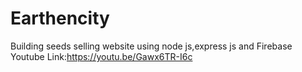 # Earthencity
Building seeds selling website using node js,express js and Firebase
Youtube Link:https://youtu.be/Gawx6TR-I6c
